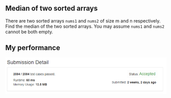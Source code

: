 ## Median of two sorted arrays

There are two sorted arrays `nums1` and `nums2` of size m and n respectively.
Find the median of the two sorted arrays.
You may assume `nums1` and `nums2` cannot be both empty.

## My performance

![My performance](https://raw.githubusercontent.com/itspedruu/coding-challenges/master/median-of-two-sorted-arrays/success_screenshot.png)